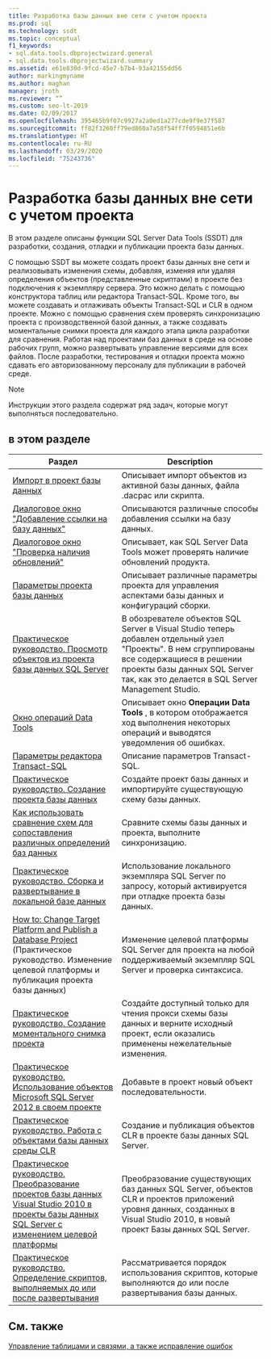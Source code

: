 ```yaml
---
title: Разработка базы данных вне сети с учетом проекта
ms.prod: sql
ms.technology: ssdt
ms.topic: conceptual
f1_keywords:
- sql.data.tools.dbprojectwizard.general
- sql.data.tools.dbprojectwizard.summary
ms.assetid: e61e830d-9fcd-45e7-b7b4-93a42155dd56
author: markingmyname
ms.author: maghan
manager: jroth
ms.reviewer: “”
ms.custom: seo-lt-2019
ms.date: 02/09/2017
ms.openlocfilehash: 395465b9f07c9927a2a0ed1a277cde9f9e37f587
ms.sourcegitcommit: ff82f3260ff79ed860a7a58f54ff7f0594851e6b
ms.translationtype: HT
ms.contentlocale: ru-RU
ms.lasthandoff: 03/29/2020
ms.locfileid: "75243736"
---
```

# <a name="project-oriented-offline-database-development"></a>Разработка базы данных вне сети с учетом проекта

В этом разделе описаны функции SQL Server Data Tools (SSDT) для разработки, создания, отладки и публикации проекта базы данных.  
  
С помощью SSDT вы можете создать проект базы данных вне сети и реализовывать изменения схемы, добавляя, изменяя или удаляя определения объектов (представленные скриптами) в проекте без подключения к экземпляру сервера. Это можно делать с помощью конструктора таблиц или редактора Transact\-SQL. Кроме того, вы можете создавать и отлаживать объекты Transact\-SQL и CLR в одном проекте. Можно с помощью сравнения схем проверять синхронизацию проекта с производственной базой данных, а также создавать моментальные снимки проекта для каждого этапа цикла разработки для сравнения. Работая над проектами баз данных в среде на основе рабочих групп, можно развертывать управление версиями для всех файлов. После разработки, тестирования и отладки проекта можно сдавать его авторизованному персоналу для публикации в рабочей среде.  
  
> [!NOTE]  
> Инструкции этого раздела содержат ряд задач, которые могут выполняться последовательно.  
  
## <a name="in-this-section"></a>в этом разделе  
  
|Раздел|Description|  
|---------|---------------|  
|[Импорт в проект базы данных](../ssdt/import-into-a-database-project.md)|Описывает импорт объектов из активной базы данных, файла .dacpac или скрипта.|  
|[Диалоговое окно "Добавление ссылки на базу данных"](../ssdt/add-database-reference-dialog-box.md)|Описываются различные способы добавления ссылки на базу данных.|  
|[Диалоговое окно "Проверка наличия обновлений"](../ssdt/check-for-updates-dialog-box.md)|Описывает, как SQL Server Data Tools может проверять наличие обновлений продукта.|  
|[Параметры проекта базы данных](../ssdt/database-project-settings.md)|Описывает различные параметры проекта для управления аспектами базы данных и конфигураций сборки.|  
|[Практическое руководство. Просмотр объектов из проекта базы данных SQL Server](../ssdt/how-to-browse-objects-in-a-sql-server-database-project.md)|В обозревателе объектов SQL Server в Visual Studio теперь добавлен отдельный узел "Проекты". В нем сгруппированы все содержащиеся в решении проекты базы данных SQL Server так, как это делается в SQL Server Management Studio.|  
|[Окно операций Data Tools](../ssdt/data-tools-operations-window.md)|Описывает окно **Операции Data Tools** , в котором отображается ход выполнения некоторых операций и выводятся уведомления об ошибках.|  
|[Параметры редактора Transact-SQL](../ssdt/transact-sql-editor-options.md)|Описание параметров Transact\-SQL.|  
|[Практическое руководство. Создание проекта базы данных](../ssdt/how-to-create-a-new-database-project.md)|Создайте проект базы данных и импортируйте существующую схему базы данных.|  
|[Как использовать сравнение схем для сопоставления различных определений баз данных](../ssdt/how-to-use-schema-compare-to-compare-different-database-definitions.md)|Сравните схемы базы данных и проекта, выполните синхронизацию.|  
|[Практическое руководство. Сборка и развертывание в локальной базе данных](../ssdt/how-to-build-and-deploy-to-a-local-database.md)|Использование локального экземпляра SQL Server по запросу, который активируется при отладке проекта базы данных.|  
|[How to: Change Target Platform and Publish a Database Project](../ssdt/how-to-change-target-platform-and-publish-a-database-project.md) (Практическое руководство. Изменение целевой платформы и публикация проекта базы данных)|Изменение целевой платформы SQL Server для проекта на любой поддерживаемый экземпляр SQL Server и проверка синтаксиса.|  
|[Практическое руководство. Создание моментального снимка проекта](../ssdt/how-to-create-a-snapshot-of-a-project.md)|Создайте доступный только для чтения прокси схемы базы данных и верните исходный проект, если оказались применены нежелательные изменения.|  
|[Практическое руководство. Использование объектов Microsoft SQL Server 2012 в своем проекте](../ssdt/how-to-use-microsoft-sql-server-2012-objects-in-your-project.md)|Добавьте в проект новый объект последовательности.|  
|[Практическое руководство. Работа с объектами базы данных среды CLR](../ssdt/how-to-work-with-clr-database-objects.md)|Создание и публикация объектов CLR в проекте базы данных SQL Server.|  
|[Практическое руководство. Преобразование проектов базы данных Visual Studio 2010 в проекты базы данных SQL Server с изменением целевой платформы](../ssdt/how-to-convert-visual-studio-2010-database-projects-to-ssql-server-projects.md)|Преобразование существующих баз данных SQL Server, объектов CLR и проектов приложений уровня данных, созданных в Visual Studio 2010, в новый проект Базы данных SQL Server.|  
|[Практическое руководство. Определение скриптов, выполняемых до или после развертывания](../ssdt/how-to-specify-predeployment-or-postdeployment-scripts.md)|Рассматривается порядок использования скриптов, которые выполняются до или после развертывания базы данных.|  
  
## <a name="related-sections"></a>См. также

[Управление таблицами и связями, а также исправление ошибок](../ssdt/manage-tables-relationships-and-fix-errors.md)
